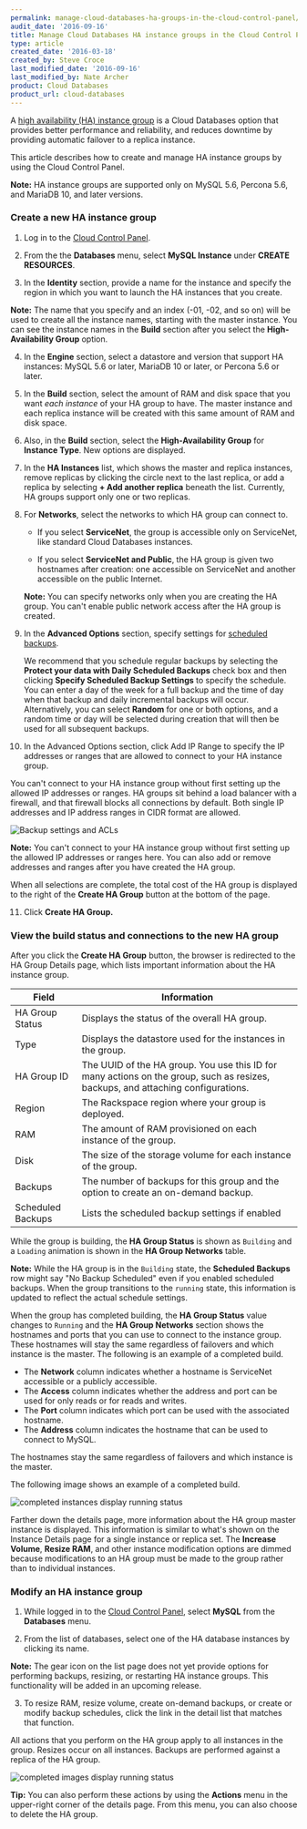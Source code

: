 ```yaml
---
permalink: manage-cloud-databases-ha-groups-in-the-cloud-control-panel/
audit_date: '2016-09-16'
title: Manage Cloud Databases HA instance groups in the Cloud Control Panel
type: article
created_date: '2016-03-18'
created_by: Steve Croce
last_modified_date: '2016-09-16'
last_modified_by: Nate Archer
product: Cloud Databases
product_url: cloud-databases
---
```


A [high availability \(HA\) instance group](/how-to/high-availability-for-cloud-databases/) is a Cloud Databases option that provides better performance and reliability, and reduces downtime by providing automatic failover to a replica instance.

This article describes how to create and manage HA instance groups by using the Cloud Control Panel.

**Note:** HA instance groups are supported only on MySQL 5.6, Percona 5.6, and MariaDB 10, and later versions.

### Create a new HA instance group


1.  Log in to the [Cloud Control Panel](https://mycloud.rackspace.com).

2.  From the the **Databases** menu, select **MySQL Instance** under **CREATE RESOURCES**.

3.  In the **Identity** section, provide a name for the instance and specify the region in which you want to launch the HA instances that you create.

   **Note:** The name that you specify and an index (-01, -02, and so on) will be used to create all the instance names, starting with the master instance. You can see the instance names in the **Build** section after you select the **High-Availability Group** option.

4.  In the **Engine** section, select a datastore and version that support HA instances: MySQL 5.6 or later, MariaDB 10 or later, or Percona 5.6 or later.

5.  In the **Build** section, select the amount of RAM and disk space that you want *each instance* of your HA group to have. The master instance and each replica instance will be created with this same amount of RAM and disk space.

6.  Also, in the **Build** section, select the **High-Availability Group** for **Instance Type**. New options are displayed.

7. In the **HA Instances** list, which shows the master and replica instances, remove replicas by clicking the circle next to the last replica, or add a replica by selecting **+ Add another replica** beneath the list. Currently, HA groups support only one or two replicas.

8. For **Networks**, select the networks to which HA group can connect to.

   - If you select **ServiceNet**, the group is accessible only on ServiceNet, like standard Cloud Databases instances.

   - If you select **ServiceNet and Public**, the HA group is given two hostnames after creation: one accessible on ServiceNet and another accessible on the public Internet.

   **Note:** You can specify networks only when you are creating the HA group. You can't enable public network access after the HA group is created.

9.  In the **Advanced Options** section, specify settings for [scheduled backups](/how-to/scheduled-backups-for-cloud-databases/).

    We recommend that you schedule regular backups by selecting the **Protect your data with Daily Scheduled Backups** check box and then clicking **Specify Scheduled Backup Settings** to specify the schedule. You can enter a day of the week for a full backup and the time of day when that backup and daily incremental backups will occur. Alternatively, you can select **Random** for one or both options, and a random time or day will be selected during creation that will then be used for all subsequent backups.

10. In the Advanced Options section, click Add IP Range to specify the IP addresses or ranges that are allowed to connect to your HA instance group.

   You can't connect to your HA instance group without first setting up the allowed IP addresses or ranges. HA groups sit behind a load balancer with a firewall, and that firewall blocks all connections by default. Both single IP addresses and IP address ranges in CIDR format are allowed.

   <img src="{% asset_path cloud-databases/managing-cloud-databases-ha-groups-in-the-control-panel/advanced-settings-with-backups.png %}" alt=" Backup settings and ACLs" />

   **Note:** You can't connect to your HA instance group without first setting up the allowed IP addresses or ranges here. You can also add or remove addresses and ranges after you have created the HA group.

   When all selections are complete, the total cost of the HA group is displayed to the right of the **Create HA Group** button at the bottom of the page.

11. Click **Create HA Group.**

### View the build status and connections to the new HA group

After you click the **Create HA Group** button, the browser is redirected to the HA Group Details page, which lists important information about the HA instance group.

Field | Information
--- | ---
HA Group Status | Displays the status of the overall HA group.
Type | Displays the datastore used for the instances in the group.
HA Group ID | The UUID of the HA group. You use this ID for many actions on the group, such as resizes, backups, and attaching configurations.
Region | The Rackspace region where your group is deployed.
RAM | The amount of RAM provisioned on each instance of the group.
Disk | The size of the storage volume for each instance of the group.
Backups | The number of backups for this group and the option to create an on-demand backup.
Scheduled Backups | Lists the scheduled backup settings if enabled

While the group is building, the **HA Group Status** is shown as `Building` and a `Loading` animation is shown in the **HA Group Networks** table.

**Note:** While the HA group is in the `Building` state, the **Scheduled Backups** row might say "No Backup Scheduled" even if you enabled scheduled backups. When the group transitions to the `running` state, this information is updated to reflect the actual schedule settings.

When the group has completed building, the **HA Group Status** value changes to `Running` and the **HA Group Networks** section shows the hostnames and ports that you can use to connect to the instance group. These hostnames will stay the same regardless of failovers and which instance is the master. The following is an example of a completed build.

  - The **Network** column indicates whether a hostname is ServiceNet accessible or a publicly accessible.
  - The **Access** column indicates whether the address and port can be used for only reads or for reads and writes.
  - The **Port** column indicates which port can be used with the associated hostname.
  - The **Address** column indicates the hostname that can be used to connect to MySQL.

The hostnames stay the same regardless of failovers and which instance is the master.

The following image shows an example of a completed build.

<img src="{% asset_path cloud-databases/managing-cloud-databases-ha-groups-in-the-control-panel/details-page-with-schedule.png %}" alt="completed instances display running status" />

Farther down the details page, more information about the HA group master instance is displayed. This information  is similar to what's shown on the Instance Details page for a single instance or replica set. The **Increase Volume**, **Resize RAM**, and other instance modification options are dimmed because modifications to an HA group must be made to the group rather than to individual instances.

### Modify an HA instance group

1.  While logged in to the [Cloud Control Panel](https://mycloud.rackspace.com), select **MySQL** from the **Databases** menu.

2.  From the list of databases, select one of the HA database instances by clicking its name.

   **Note:** The gear icon on the list page does not yet provide options for performing backups, resizing, or restarting HA instance groups. This functionality will be added in an upcoming release.

3.  To resize RAM, resize volume, create on-demand backups, or create or modify backup schedules, click the link in the detail list that matches that function.

   All actions that you perform on the HA group apply to all instances in the group. Resizes occur on all instances. Backups are performed against a replica of the HA group.

   <img src="{% asset_path cloud-databases/managing-cloud-databases-ha-groups-in-the-control-panel/managing-cloud-databases-instance-details-built-7.png %}" alt="completed images display running status" />

**Tip:** You can also perform these actions by using the **Actions** menu in the upper-right corner of the details page. From this menu, you can also choose to delete the HA group.
